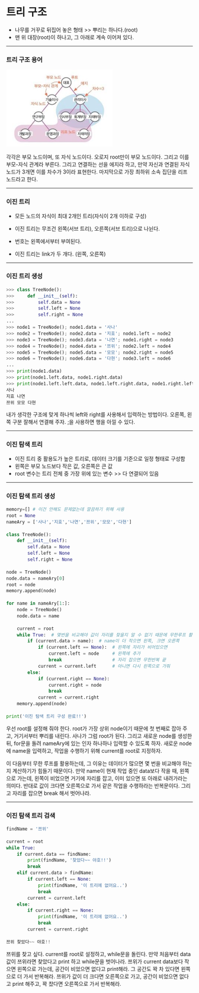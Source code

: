 # 트리 구조



- 나무를 거꾸로 뒤집어 놓은 형태 >> 뿌리는 하나다.(root)
- 맨 위 대장(root)이 하나고, 그 아래로 계속 이어져 있다.



---



### 트리 구조 용어

![트리구조](Algorithm_07.assets/트리구조.JPG)

 각각은 부모 노드이며, 또 자식 노드이다. 오로지 root만이 부모 노드이다. 그리고 이를 부모-자식 관계라 부른다. 그리고 연결하는 선을 에지라 하고, 만약 자신과 연결된 자식 노드가 3개면 이를 차수가 3이라 표현한다. 마지막으로 가장 최하위 소속 집단을 리프 노드라고 한다.



---



### 이진 트리

- 모든 노드의 자식이 최대 2개인 트리(자식이 2개 이하로 구성)

- 이진 트리는 무조건 왼쪽(서브 트리), 오른쪽(서브 트리)으로 나뉜다.
- 번호는 왼쪽에서부터 부여된다.
- 이진 트리는 link가 두 개다. (왼쪽, 오른쪽)



---



### 이진 트리 생성

```python
>>> class TreeNode():
>>>     def __init__(self):
>>>         self.data = None
>>>         self.left = None
>>>         self.right = None
...       
>>> node1 = TreeNode(); node1.data = '사나'
>>> node2 = TreeNode(); node2.data = '지효'; node1.left = node2
>>> node3 = TreeNode(); node3.data = '나연'; node1.right = node3
>>> node4 = TreeNode(); node4.data = '쯔위'; node2.left = node4
>>> node5 = TreeNode(); node5.data = '모모'; node2.right = node5
>>> node6 = TreeNode(); node6.data = '다현'; node3.left = node6
...
>>> print(node1.data)
>>> print(node1.left.data, node1.right.data)
>>> print(node1.left.left.data, node1.left.right.data, node1.right.left.data)
사나
지효 나연
쯔위 모모 다현
```

 내가 생각한 구조에 맞게 하나씩 left와 right를 사용해서 입력하는 방법이다. 오론쪽, 왼쪽 구분 잘해서 연결해 주자. ;을 사용하면 행을 아낄 수 있다.



---



### 이진 탐색 트리

- 이진 트리 중 활용도가 높은 트리로, 데이터 크기를 기준으로 일정 형태로 구성함
- 왼쪽은 부모 노드보다 작은 값, 오른쪽은 큰 값
- root 변수는 트리 전체 중 가장 위에 있는 변수 >> 다 연결되어 있음



---



### 이진 탐색 트리 생성

```python
memory=[] # 이건 안해도 문제없는데 깔끔하기 위해 사용
root = None
nameAry = ['사나','지효','나연','쯔위','모모','다현']

class TreeNode():
    def __init__(self):
        self.data = None
        self.left = None
        self.right = None
        
node = TreeNode()
node.data = nameAry[0]
root = node
memory.append(node)

for name in nameAry[1:]:
    node = TreeNode()
    node.data = name

    current = root
    while True:  # 몇번을 비교해야 값이 자리를 찾을지 알 수 없기 때문에 무한루프 활용
        if (current.data > name):  # name이 더 작으면 왼쪽, 크면 오른쪽
            if (current.left == None):  # 왼쪽에 자리가 비어있으면
                current.left = node     # 왼쪽에 추가
                break                   # 자리 잡으면 무한반복 끝
            current = current.left      # 아니면 다시 왼쪽으로 가줘
        else:
            if (current.right == None):
                current.right = node
                break
            current = current.right
    memory.append(node)

print('이진 탐색 트리 구성 완료!!')
```

 우선 root를 설정해 줘야 한다. root가 가장 상위 node이기 때문에 첫 번째로 잡아 주고, 거기서부터 뿌리를 내린다. 사나가 그럼 root가 된다. 그리고 새로운 node를 생성한 뒤, for문을 돌려 nameAry에 있는 인자 하나하나 입력할 수 있도록 하자. 새로운 node에 name을 입력하고, 작업을 수행하기 위해 current를 root로 지정하자.

 이 다음부터 무한 루프를 활용하는데, 그 이유는 데이터가 많으면 몇 번을 비교해야 하는지 계산하기가 힘들기 때문이다. 만약 name이 현재 작업 중인 data보다 작을 때, 왼쪽으로 가는데, 왼쪽이 비었으면 거기에 자리를 잡고, 이미 있으면 또 아래로 내려가라는 의미다. 반대로 값이 크다면 오른쪽으로 가서 같은 작업을 수행하라는 반복문이다. 그리고 자리를 잡으면 break 해서 벗어나라. 



---



### 이진 탐색 트리 검색

```python
findName = '쯔위'

current = root
while True:
    if current.data == findName:
        print(findName, '찾았다~~ 야호!!')
        break
    elif current.data > findName:
        if current.left == None:
            print(findName, '이 트리에 없어요..')
            break
        current = current.left
    else:
        if current.right == None:
            print(findName, '이 트리에 없어요..')
            break
        current = current.right
        
쯔위 찾았다~~ 야호!!
```

 쯔위를 찾고 싶다. current를 root로 설정하고, while문을 돌린다. 만약 처음부터 data 값이 쯔위라면 찾았다고 print 하고 while문을 벗어나라. 쯔위가 current data보다 작으면 왼쪽으로 가는데, 공간이 비었으면 없다고 print해라. 그 공간도 꽉 차 있다면 왼쪽으로 더 가서 반복해라. 쯔위가 값이 더 크다면 오른쪽으로 가고, 공간이 비었으면 없다고 print 해주고, 꽉 찼다면 오른쪽으로 가서 반복해라.